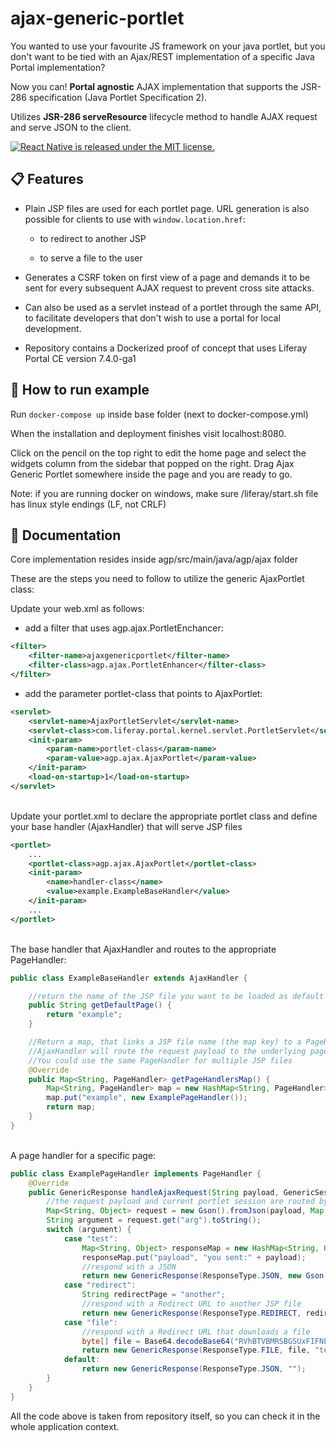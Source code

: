 # ajax-generic-portlet

You wanted to use your favourite JS framework on your java portlet, but you don't want to be tied with an Ajax/REST
implementation of a specific Java Portal implementation?

Now you can! **Portal agnostic** AJAX implementation that supports the JSR-286 specification (Java Portlet Specification
2).

Utilizes **JSR-286 serveResource** lifecycle method to handle AJAX request and serve JSON to the client.

<a href="https://github.com/atziallas/ajax-generic-portlet/blob/main/LICENSE">
<img src="https://img.shields.io/badge/license-MIT-blue.svg" alt="React Native is released under the MIT license." data-canonical-src="https://img.shields.io/badge/license-MIT-blue.svg" style="max-width:100%;">
</a>

## 📋 Features

- Plain JSP files are used for each portlet page. URL generation is also possible for clients to use
  with `window.location.href`:

    - to redirect to another JSP

    - to serve a file to the user


- Generates a CSRF token on first view of a page and demands it to be sent for every subsequent AJAX request to prevent
  cross site attacks.


- Can also be used as a servlet instead of a portlet through the same API, to facilitate developers that don't wish to
  use a portal for local development.


- Repository contains a Dockerized proof of concept that uses Liferay Portal CE version 7.4.0-ga1

## 🚀 How to run example
Run `docker-compose up` inside base folder (next to docker-compose.yml)

When the installation and deployment finishes visit localhost:8080.

Click on the pencil on the top right to edit the home page and select the widgets column from the sidebar that popped on the right. Drag Ajax Generic Portlet somewhere inside the page and you are ready to go.


Note: if you are running docker on windows, make sure /liferay/start.sh file has linux style endings (LF, not CRLF)

## 📖 Documentation

Core implementation resides inside agp/src/main/java/agp/ajax folder

These are the steps you need to follow to utilize the generic AjaxPortlet class:

Update your web.xml as follows:

- add a filter that uses agp.ajax.PortletEnchancer:

```xml
<filter>
    <filter-name>ajaxgenericportlet</filter-name>
    <filter-class>agp.ajax.PortletEnhancer</filter-class>
</filter>
```

- add the parameter portlet-class that points to AjaxPortlet:

```xml
<servlet>
    <servlet-name>AjaxPortletServlet</servlet-name>
    <servlet-class>com.liferay.portal.kernel.servlet.PortletServlet</servlet-class>
    <init-param>
        <param-name>portlet-class</param-name>
        <param-value>agp.ajax.AjaxPortlet</param-value>
    </init-param>
    <load-on-startup>1</load-on-startup>
</servlet>
```
<br/>
Update your portlet.xml to declare the appropriate portlet class and define your base handler (AjaxHandler) that will
serve JSP files

```xml
<portlet>
    ...
    <portlet-class>agp.ajax.AjaxPortlet</portlet-class>
    <init-param>
        <name>handler-class</name>
        <value>example.ExampleBaseHandler</value>
    </init-param>
    ...
</portlet>
```

<br/>
The base handler that AjaxHandler and routes to the appropriate PageHandler:

```java
public class ExampleBaseHandler extends AjaxHandler {

    //return the name of the JSP file you want to be loaded as default
    public String getDefaultPage() {
        return "example";
    }

    //Return a map, that links a JSP file name (the map key) to a PageHandler implementation.
    //AjaxHandler will route the request payload to the underlying page handler
    //You could use the same PageHandler for multiple JSP files
    @Override
    public Map<String, PageHandler> getPageHandlersMap() {
        Map<String, PageHandler> map = new HashMap<String, PageHandler>();
        map.put("example", new ExamplePageHandler());
        return map;
    }
}
```

<br/>
A page handler for a specific page:

```java
public class ExamplePageHandler implements PageHandler {
    @Override
    public GenericResponse handleAjaxRequest(String payload, GenericSession session) {
        //the request payload and current portlet session are routed by the base AjaxHandler
        Map<String, Object> request = new Gson().fromJson(payload, Map.class);
        String argument = request.get("arg").toString();
        switch (argument) {
            case "test":
                Map<String, Object> responseMap = new HashMap<String, Object>();
                responseMap.put("payload", "you sent:" + payload);
                //respond with a JSON
                return new GenericResponse(ResponseType.JSON, new Gson().toJson(responseMap));
            case "redirect":
                String redirectPage = "another";
                //respond with a Redirect URL to another JSP file
                return new GenericResponse(ResponseType.REDIRECT, redirectPage);
            case "file":
                //respond with a Redirect URL that downloads a file
                byte[] file = Base64.decodeBase64("RVhBTVBMRSBGSUxFIFNFTlQ=");
                return new GenericResponse(ResponseType.FILE, file, "test.txt");
            default:
                return new GenericResponse(ResponseType.JSON, "");
        }
    }
}
```

All the code above is taken from repository itself, so you can check it in the whole application context.

